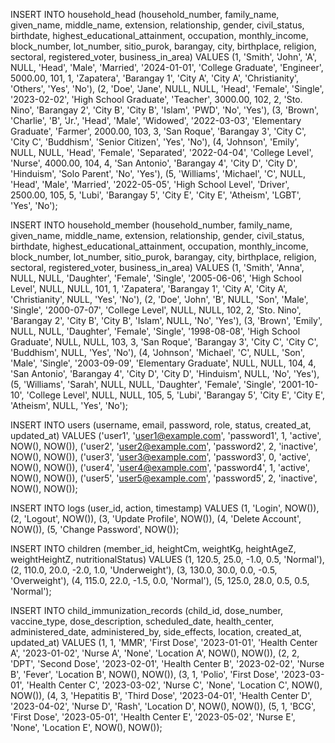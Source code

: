 INSERT INTO household_head (household_number, family_name, given_name, middle_name, extension, relationship, gender, civil_status, birthdate, highest_educational_attainment, occupation, monthly_income, block_number, lot_number, sitio_purok, barangay, city, birthplace, religion, sectoral, registered_voter, business_in_area) VALUES
(1, 'Smith', 'John', 'A', NULL, 'Head', 'Male', 'Married', '2024-01-01', 'College Graduate', 'Engineer', 5000.00, 101, 1, 'Zapatera', 'Barangay 1', 'City A', 'City A', 'Christianity', 'Others', 'Yes', 'No'),
(2, 'Doe', 'Jane', NULL, NULL, 'Head', 'Female', 'Single', '2023-02-02', 'High School Graduate', 'Teacher', 3000.00, 102, 2, 'Sto. Nino', 'Barangay 2', 'City B', 'City B', 'Islam', 'PWD', 'No', 'Yes'),
(3, 'Brown', 'Charlie', 'B', 'Jr.', 'Head', 'Male', 'Widowed', '2022-03-03', 'Elementary Graduate', 'Farmer', 2000.00, 103, 3, 'San Roque', 'Barangay 3', 'City C', 'City C', 'Buddhism', 'Senior Citizen', 'Yes', 'No'),
(4, 'Johnson', 'Emily', NULL, NULL, 'Head', 'Female', 'Separated', '2022-04-04', 'College Level', 'Nurse', 4000.00, 104, 4, 'San Antonio', 'Barangay 4', 'City D', 'City D', 'Hinduism', 'Solo Parent', 'No', 'Yes'),
(5, 'Williams', 'Michael', 'C', NULL, 'Head', 'Male', 'Married', '2022-05-05', 'High School Level', 'Driver', 2500.00, 105, 5, 'Lubi', 'Barangay 5', 'City E', 'City E', 'Atheism', 'LGBT', 'Yes', 'No');


INSERT INTO household_member (household_number, family_name, given_name, middle_name, extension, relationship, gender, civil_status, birthdate, highest_educational_attainment, occupation, monthly_income, block_number, lot_number, sitio_purok, barangay, city, birthplace, religion, sectoral, registered_voter, business_in_area) VALUES
(1, 'Smith', 'Anna', NULL, NULL, 'Daughter', 'Female', 'Single', '2005-06-06', 'High School Level', NULL, NULL, 101, 1, 'Zapatera', 'Barangay 1', 'City A', 'City A', 'Christianity', NULL, 'Yes', 'No'),
(2, 'Doe', 'John', 'B', NULL, 'Son', 'Male', 'Single', '2000-07-07', 'College Level', NULL, NULL, 102, 2, 'Sto. Nino', 'Barangay 2', 'City B', 'City B', 'Islam', NULL, 'No', 'Yes'),
(3, 'Brown', 'Emily', NULL, NULL, 'Daughter', 'Female', 'Single', '1998-08-08', 'High School Graduate', NULL, NULL, 103, 3, 'San Roque', 'Barangay 3', 'City C', 'City C', 'Buddhism', NULL, 'Yes', 'No'),
(4, 'Johnson', 'Michael', 'C', NULL, 'Son', 'Male', 'Single', '2003-09-09', 'Elementary Graduate', NULL, NULL, 104, 4, 'San Antonio', 'Barangay 4', 'City D', 'City D', 'Hinduism', NULL, 'No', 'Yes'),
(5, 'Williams', 'Sarah', NULL, NULL, 'Daughter', 'Female', 'Single', '2001-10-10', 'College Level', NULL, NULL, 105, 5, 'Lubi', 'Barangay 5', 'City E', 'City E', 'Atheism', NULL, 'Yes', 'No');


INSERT INTO users (username, email, password, role, status, created_at, updated_at) VALUES
('user1', 'user1@example.com', 'password1', 1, 'active', NOW(), NOW()),
('user2', 'user2@example.com', 'password2', 2, 'inactive', NOW(), NOW()),
('user3', 'user3@example.com', 'password3', 0, 'active', NOW(), NOW()),
('user4', 'user4@example.com', 'password4', 1, 'active', NOW(), NOW()),
('user5', 'user5@example.com', 'password5', 2, 'inactive', NOW(), NOW());


INSERT INTO logs (user_id, action, timestamp) VALUES
(1, 'Login', NOW()),
(2, 'Logout', NOW()),
(3, 'Update Profile', NOW()),
(4, 'Delete Account', NOW()),
(5, 'Change Password', NOW());

INSERT INTO children (member_id, heightCm, weightKg, heightAgeZ, weightHeightZ, nutritionalStatus) VALUES
(1, 120.5, 25.0, -1.0, 0.5, 'Normal'),
(2, 110.0, 20.0, -2.0, 1.0, 'Underweight'),
(3, 130.0, 30.0, 0.0, -0.5, 'Overweight'),
(4, 115.0, 22.0, -1.5, 0.0, 'Normal'),
(5, 125.0, 28.0, 0.5, 0.5, 'Normal');

INSERT INTO child_immunization_records (child_id, dose_number, vaccine_type, dose_description, scheduled_date, health_center, administered_date, administered_by, side_effects, location, created_at, updated_at) VALUES
(1, 1, 'MMR', 'First Dose', '2023-01-01', 'Health Center A', '2023-01-02', 'Nurse A', 'None', 'Location A', NOW(), NOW()),
(2, 2, 'DPT', 'Second Dose', '2023-02-01', 'Health Center B', '2023-02-02', 'Nurse B', 'Fever', 'Location B', NOW(), NOW()),
(3, 1, 'Polio', 'First Dose', '2023-03-01', 'Health Center C', '2023-03-02', 'Nurse C', 'None', 'Location C', NOW(), NOW()),
(4, 3, 'Hepatitis B', 'Third Dose', '2023-04-01', 'Health Center D', '2023-04-02', 'Nurse D', 'Rash', 'Location D', NOW(), NOW()),
(5, 1, 'BCG', 'First Dose', '2023-05-01', 'Health Center E', '2023-05-02', 'Nurse E', 'None', 'Location E', NOW(), NOW());